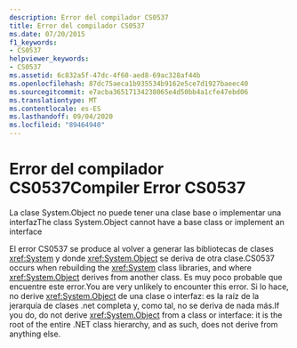 ```yaml
---
description: Error del compilador CS0537
title: Error del compilador CS0537
ms.date: 07/20/2015
f1_keywords:
- CS0537
helpviewer_keywords:
- CS0537
ms.assetid: 6c832a5f-47dc-4f60-aed8-69ac328af44b
ms.openlocfilehash: 87dc75aeca1b935534b9162e5ce7d1927baeec40
ms.sourcegitcommit: e7acba36517134238065e4d50bb4a1cfe47ebd06
ms.translationtype: MT
ms.contentlocale: es-ES
ms.lasthandoff: 09/04/2020
ms.locfileid: "89464940"
---
```

# <a name="compiler-error-cs0537"></a><span data-ttu-id="0cf6a-103">Error del compilador CS0537</span><span class="sxs-lookup"><span data-stu-id="0cf6a-103">Compiler Error CS0537</span></span>
<span data-ttu-id="0cf6a-104">La clase System.Object no puede tener una clase base o implementar una interfaz</span><span class="sxs-lookup"><span data-stu-id="0cf6a-104">The class System.Object cannot have a base class or implement an interface</span></span>  
  
 <span data-ttu-id="0cf6a-105">El error CS0537 se produce al volver a generar las bibliotecas de clases <xref:System> y donde <xref:System.Object> se deriva de otra clase.</span><span class="sxs-lookup"><span data-stu-id="0cf6a-105">CS0537 occurs when rebuilding the <xref:System> class libraries, and where <xref:System.Object> derives from another class.</span></span> <span data-ttu-id="0cf6a-106">Es muy poco probable que encuentre este error.</span><span class="sxs-lookup"><span data-stu-id="0cf6a-106">You are very unlikely to encounter this error.</span></span> <span data-ttu-id="0cf6a-107">Si lo hace, no derive <xref:System.Object> de una clase o interfaz: es la raíz de la jerarquía de clases .net completa y, como tal, no se deriva de nada más.</span><span class="sxs-lookup"><span data-stu-id="0cf6a-107">If you do, do not derive <xref:System.Object> from a class or interface: it is the root of the entire .NET class hierarchy, and as such, does not derive from anything else.</span></span>
